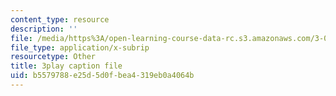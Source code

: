 ```yaml
---
content_type: resource
description: ''
file: /media/https%3A/open-learning-course-data-rc.s3.amazonaws.com/3-091sc-introduction-to-solid-state-chemistry-fall-2010/b5579788e25d5d0fbea4319eb0a4064b_StY_01uUFSY.vtt
file_type: application/x-subrip
resourcetype: Other
title: 3play caption file
uid: b5579788-e25d-5d0f-bea4-319eb0a4064b
---
```

